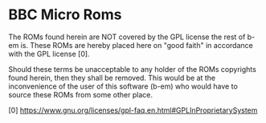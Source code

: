BBC Micro Roms
==============

The ROMs found herein are NOT covered by the GPL license the rest of b-em is.
These ROMs are hereby placed here on "good faith" in accordance with the GPL
license [0].

Should these terms be unacceptable to any holder of the ROMs copyrights found
herein, then they shall be removed.  This would be at the inconvenience of the
user of this software (b-em) who would have to source these ROMs from some
other place.

[0]  https://www.gnu.org/licenses/gpl-faq.en.html#GPLInProprietarySystem
